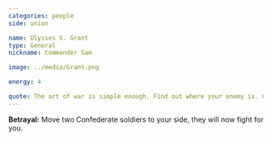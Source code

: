 ```yaml
---
categories: people
side: union

name: Ulysses S. Grant
type: General
nickname: Commander Sam

image: ../media/Grant.png

energy: 4

quote: The art of war is simple enough. Find out where your enemy is. Get at him as soon as you can. Strike him as hard as you can, and keep moving on.
---
```


**Betrayal:** Move two Confederate soldiers to your side, they will now fight for you.
